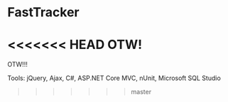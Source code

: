 # FastTracker
<<<<<<< HEAD
OTW!
=======

OTW!!!

Tools: jQuery, Ajax, C#, ASP.NET Core MVC, nUnit, Microsoft SQL Studio
>>>>>>> master
